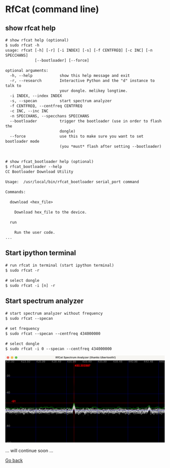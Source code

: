 # RfCat (command line)

## show rfcat help

```shell
# show rfcat help (optional)
$ sudo rfcat -h
usage: rfcat [-h] [-r] [-i INDEX] [-s] [-f CENTFREQ] [-c INC] [-n SPECCHANS]
             [--bootloader] [--force]

optional arguments:
  -h, --help            show this help message and exit
  -r, --research        Interactive Python and the "d" instance to talk to
                        your dongle. melikey longtime.
  -i INDEX, --index INDEX
  -s, --specan          start spectrum analyzer
  -f CENTFREQ, --centfreq CENTFREQ
  -c INC, --inc INC
  -n SPECCHANS, --specchans SPECCHANS
  --bootloader          trigger the bootloader (use in order to flash the
                        dongle)
  --force               use this to make sure you want to set bootloader mode
                        (you *must* flash after setting --bootloader)


# show rfcat_bootloader help (optional)
$ rfcat_bootloader --help
CC Bootloader Download Utility

Usage:  /usr/local/bin/rfcat_bootloader serial_port command

Commands:

  download <hex_file>

    Download hex_file to the device.
    
  run

    Run the user code.
...
```

## Start ipython terminal

```shell
# run rfcat in terminal (start ipython terminal)
$ sudo rfcat -r

# select dongle
$ sudo rfcat -i [n] -r
```

## Start spectrum analyzer

```shell
# start spectrum analyzer without frequency
$ sudo rfcat --specan

# set frequency
$ sudo rfcat --specan --centfreq 434000000

# select dongle
$ sudo rfcat -i 0 --specan --centfreq 434000000
```

![RfCat Spectrum Analyzer](../img/rfcat-spectrum_analyzer.png)

... will continue soon ...

[Go back](./readme.md)
